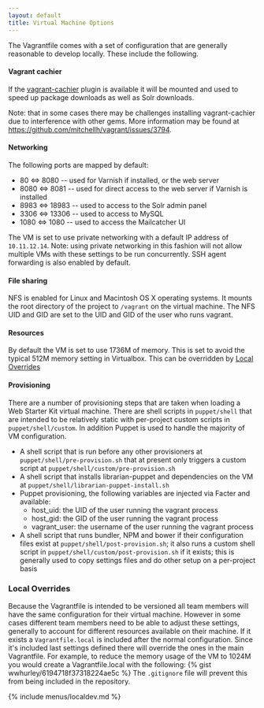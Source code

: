 ```yaml
---
layout: default
title: Virtual Machine Options
---
```


The Vagrantfile comes with a set of configuration that are generally
reasonable to develop locally. These include the following.

#### Vagrant cachier

If the [vagrant-cachier](https://github.com/fgrehm/vagrant-cachier)
plugin is available it will be mounted and used to speed up package
downloads as well as Solr downloads.

Note: that in some cases there may be challenges installing
vagrant-cachier due to interference with other gems. More information
may be found at <https://github.com/mitchellh/vagrant/issues/3794>.

#### Networking

The following ports are mapped by default:

-   80 &lt;=&gt; 8080 -- used for Varnish if installed, or the web
    server
-   8080 &lt;=&gt; 8081 -- used for direct access to the web server if
    Varnish is installed
-   8983 &lt;=&gt; 18983 -- used to access to the Solr admin panel
-   3306 &lt;=&gt; 13306 -- used to access to MySQL
-   1080 &lt;=&gt; 1080 -- used to access the Mailcatcher UI

The VM is set to use private networking with a default IP address of
`10.11.12.14`. Note: using private networking in this fashion will not
allow multiple VMs with these settings to be run concurrently. SSH agent
forwarding is also enabled by default.

#### File sharing

NFS is enabled for Linux and Macintosh OS X operating systems. It mounts
the root directory of the project to `/vagrant` on the virtual machine.
The NFS UID and GID are set to the UID and GID of the user who runs
vagrant.

#### Resources

By default the VM is set to use 1736M of memory. This is set to avoid
the typical 512M memory setting in Virtualbox. This can be overridden by
[Local Overrides](#localoverrides)

#### Provisioning

There are a number of provisioning steps that are taken when loading a
Web Starter Kit virtual machine. There are shell scripts in
`puppet/shell` that are intended to be relatively static with
per-project custom scripts in `puppet/shell/custom`. In addition Puppet
is used to handle the majority of VM configuration.

-   A shell script that is run before any other provisioners at
    `puppet/shell/pre-provision.sh` that at present only triggers a
    custom script at `puppet/shell/custom/pre-provision.sh`
-   A shell script that installs librarian-puppet and dependencies on
    the VM at `puppet/shell/librarian-puppet-install.sh`
-   Puppet provisioning, the following variables are injected via Facter
    and available:
    -   host\_uid: the UID of the user running the vagrant process
    -   host\_gid: the GID of the user running the vagrant process
    -   vagrant\_user: the username of the user running the vagrant
        process
-   A shell script that runs bundler, NPM and bower if their
    configuration files exist at `puppet/shell/post-provision.sh`; it
    also runs a custom shell script in
    `puppet/shell/custom/post-provision.sh` if it exists; this is
    generally used to copy settings files and do other setup on a
    per-project basis

### Local Overrides

Because the Vagrantfile is intended to be versioned all team members
will have the same configuration for their virtual machine. However in
some cases different team members need to be able to adjust these
settings, generally to account for different resources available on
their machine. If it exists a `Vagrantfile.local` is included after the
normal configuration. Since it's included last settings defined there
will override the ones in the main Vagrantfile. For example, to reduce
the memory usage of the VM to 1024M you would create a Vagrantfile.local
with the following: {% gist wwhurley/6194718f37318224ae5c %} The
`.gitignore` file will prevent this from being included in the
repository.

{% include menus/localdev.md %}
